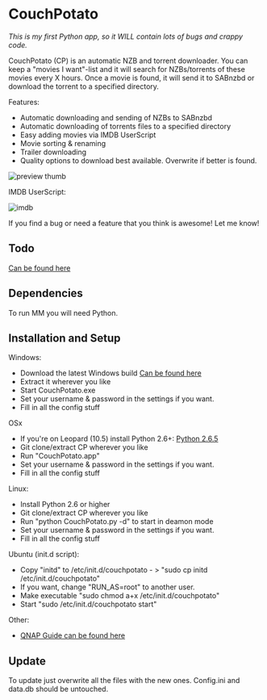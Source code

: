 CouchPotato
=====

*This is my first Python app, so it WILL contain lots of bugs and crappy code.*

CouchPotato (CP) is an automatic NZB and torrent downloader. You can keep a "movies I want"-list and it will search for NZBs/torrents of these movies every X hours.
Once a movie is found, it will send it to SABnzbd or download the torrent to a specified directory.

Features:

* Automatic downloading and sending of NZBs to SABnzbd
* Automatic downloading of torrents files to a specified directory
* Easy adding movies via IMDB UserScript
* Movie sorting & renaming
* Trailer downloading
* Quality options to download best available. Overwrite if better is found.


![preview thumb](http://github.com/RuudBurger/CouchPotato/raw/master/media/images/screenshot.png)

IMDB UserScript:

![imdb](http://github.com/RuudBurger/CouchPotato/raw/master/media/images/imdbScriptPreview.png)

If you find a bug or need a feature that you think is awesome! Let me know!

## Todo

[Can be found here](http://github.com/RuudBurger/CouchPotato/blob/master/todo.md)

## Dependencies

To run MM you will need Python.

## Installation and Setup

Windows:

* Download the latest Windows build [Can be found here](http://github.com/RuudBurger/CouchPotato/downloads)
* Extract it wherever you like
* Start CouchPotato.exe
* Set your username & password in the settings if you want.
* Fill in all the config stuff

OSx
* If you're on Leopard (10.5) install Python 2.6+: [Python 2.6.5](http://www.python.org/download/releases/2.6.5/)
* Git clone/extract CP wherever you like
* Run "CouchPotato.app"
* Set your username & password in the settings if you want.
* Fill in all the config stuff

Linux:

* Install Python 2.6 or higher
* Git clone/extract CP wherever you like
* Run "python CouchPotato.py -d" to start in deamon mode
* Set your username & password in the settings if you want.
* Fill in all the config stuff

Ubuntu (init.d script):

* Copy "initd" to /etc/init.d/couchpotato - > "sudo cp initd /etc/init.d/couchpotato"
* If you want, change "RUN_AS=root" to another user.
* Make executable "sudo chmod a+x /etc/init.d/couchpotato"
* Start "sudo /etc/init.d/couchpotato start"

Other:

* [QNAP Guide can be found here](http://forums.sabnzbd.org/index.php?topic=4636.msg33541#msg33541)

## Update

To update just overwrite all the files with the new ones. Config.ini and data.db should be untouched.
